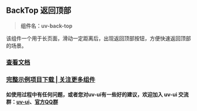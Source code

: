 ## BackTop 返回顶部

> **组件名：uv-back-top**

该组件一个用于长页面，滑动一定距离后，出现返回顶部按钮，方便快速返回顶部的场景。

### <a href="https://www.uvui.cn/components/backTop.html" target="_blank">查看文档</a>

### [完整示例项目下载 | 关注更多组件](https://ext.dcloud.net.cn/plugin?name=uv-ui)

#### 如使用过程中有任何问题，或者您对uv-ui有一些好的建议，欢迎加入 uv-ui 交流群：<a href="https://ext.dcloud.net.cn/plugin?id=12287" target="_blank">uv-ui</a>、<a href="https://www.uvui.cn/components/addQQGroup.html" target="_blank">官方QQ群</a>
